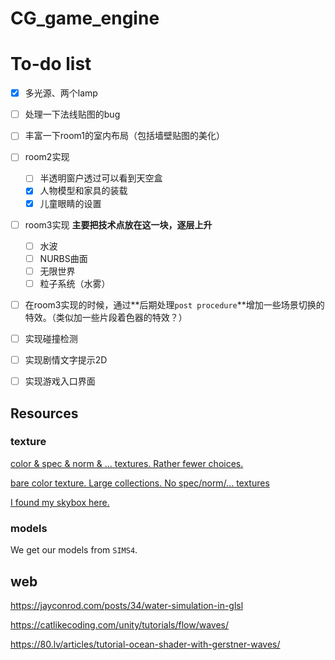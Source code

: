 # CG_game_engine

# To-do list

- [x] 多光源、两个lamp
- [ ] 处理一下法线贴图的bug
- [ ] 丰富一下room1的室内布局（包括墙壁贴图的美化）
- [ ] room2实现
  - [ ] 半透明窗户透过可以看到天空盒
  - [x] 人物模型和家具的装载
  - [x] 儿童眼睛的设置
- [ ] room3实现 **主要把技术点放在这一块，逐层上升**
  - [ ] 水波
  - [ ] NURBS曲面
  - [ ] 无限世界
  - [ ] 粒子系统（水雾）
- [ ] 在room3实现的时候，通过**后期处理`post procedure`**增加一些场景切换的特效。（类似加一些片段着色器的特效？）
- [ ] 实现碰撞检测
- [ ] 实现剧情文字提示2D
- [ ] 实现游戏入口界面



## Resources

### texture

[color & spec & norm & ... textures. Rather fewer choices.](https://3dtextures.me/category/)

[bare color texture. Large collections. No spec/norm/... textures](https://www.textures.com/)

[I found my skybox here.](http://www.humus.name)

### models

We get our models from `SIMS4`.

## web

https://jayconrod.com/posts/34/water-simulation-in-glsl

https://catlikecoding.com/unity/tutorials/flow/waves/

https://80.lv/articles/tutorial-ocean-shader-with-gerstner-waves/